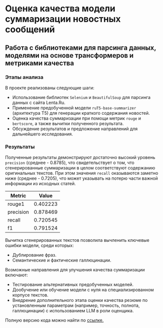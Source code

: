 # Оценка качества модели суммаризации новостных сообщений
## Работа с библиотеками для парсинга данных, моделями на основе трансформеров и метриками качества

### Этапы анализа

В проекте реализованы следующие шаги:
- Использование библиотек `Selenium` и `BeautifulSoup` для парсинга данных с сайта Lenta.Ru.
- Применение предобученной модели `ruT5-base-summarizer` (архитектура T5) для генерации краткого содержания новостей.
- Оценка качества суммаризации при помощи метрик `rouge` и `bertscore`, а также вычитки полученного результата.
- Обсуждение результатов и предложение направлений для дальнейшего исследования.

### Результаты

Полученные результаты демонстрируют достаточно высокий уровень `precision` (среднее - 0.8785), что свидетельствует о том, что сгенерированные суммаризации в целом соответствуют содержанию оригинальных текстов. При этом значения `recall` оказываются заметно ниже (среднее - 0.7205), что может указывать на потерю части важной информации из исходных статей. 

| Metric | Value |
|--------|--------|
| rouge1 | 0.402223 |
| precision | 0.878469 |
| recall | 0.720545 |
| f1 | 0.791524 |

Вычитка сгенерированных текстов позволила вычленить ключевые ошибки модели, среди которых: 
- Дублирование фраз.
- Семантические и фактические галлюцинации.

Возможные направления для улучшения качества суммаризации включают:
- Тестирование альтернативных предобученных моделей.
- Дообучение или обучение модели с нуля на специализированном корпусе текстов.
- Внедрение дополнительного этапа оценки качества резюме по установленным параметрам (например, точность, полнота, галлюцинации) с использованием LLM в роли оценщика.

Полную версию кода можно найти по [ссылке.](https://github.com/karakumka/portfolio/blob/main/Project2/Lenta_News_Sum.ipynb)
